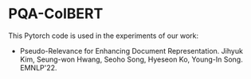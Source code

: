 # PQA-ColBERT

This Pytorch code is used in the experiments of our work:
* Pseudo-Relevance for Enhancing Document Representation. Jihyuk Kim, Seung-won Hwang, Seoho Song, Hyeseon Ko, Young-In Song. EMNLP'22.

